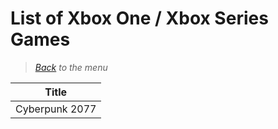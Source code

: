 # List of Xbox One / Xbox Series Games


> *[Back](../games.md) to the menu*

| Title | 
| --- |
| Cyberpunk 2077 |

